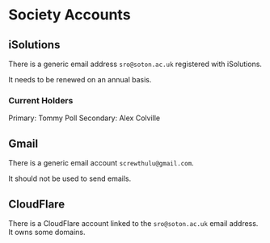# Society Accounts

## iSolutions

There is a generic email address `sro@soton.ac.uk` registered with iSolutions.

It needs to be renewed on an annual basis.

### Current Holders

Primary: Tommy Poll
Secondary: Alex Colville

## Gmail

There is a generic email account `screwthulu@gmail.com`.

It should not be used to send emails.

## CloudFlare

There is a CloudFlare account linked to the `sro@soton.ac.uk` email address. It owns some domains.
